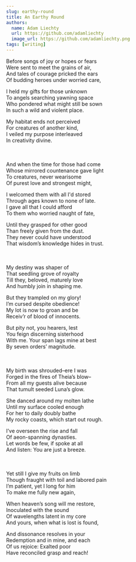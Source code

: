 ```yaml
---
slug: earthy-round
title: An Earthy Round
authors:
  name: Adam Liechty
  url: https://github.com/adamliechty
  image_url: https://github.com/adamliechty.png
tags: [writing]
---
```


Before songs of joy or hopes or fears<br/>
Were sent to meet the grains of air,<br/>
And tales of courage pricked the ears<br/>
Of budding heroes under worried care,<br/>

I held my gifts for those unknown<br/>
To angels searching yawning space<br/>
Who pondered what might still be sown<br/>
In such a wild and violent place.<br/>

My habitat ends not perceived<br/>
For creatures of another kind,<br/>
I veiled my purpose interleaved<br/>
In creativity divine.<br/>
<br/>
<br/>

And when the time for those had come<br/>
Whose mirrored countenance gave light<br/>
To creatures, never wearisome<br/>
Of purest love and strongest might,<br/>

I welcomed them with all I'd stored<br/>
Through ages known to none of late.<br/>
I gave all that I could afford<br/>
To them who worried naught of fate,<br/>

Until they grasped for other good<br/>
Than freely given from the dust.<br/>
They never could have understood<br/>
That wisdom’s knowledge hides in trust.<br/>
<br/>
<br/>

My destiny was shaper of<br/>
That seedling grove of royalty<br/>
Till they, beloved, maturely love<br/>
And humbly join in shaping me.<br/>

But they trampled on my glory!<br/>
I’m cursed despite obedience!<br/>
My lot is now to groan and be<br/>
Receiv’r of blood of innocents.<br/>

But pity not, you hearers, lest<br/>
You feign discerning sisterhood<br/>
With me. Your span lags mine at best<br/>
By seven orders’ magnitude.<br/>
<br/>
<br/>

My birth was shrouded–ere I was<br/>
Forged in the fires of Theia’s blow–<br/>
From all my guests alive because<br/>
That tumult seeded Luna’s glow.<br/>

She danced around my molten lathe<br/>
Until my surface cooled enough<br/>
For her to daily doubly bathe<br/>
My rocky coasts, which start out rough.<br/>

I’ve overseen the rise and fall<br/>
Of aeon-spanning dynasties.<br/>
Let words be few, if spoke at all<br/>
And listen: You are just a breeze.<br/>
<br/>
<br/>

Yet still I give my fruits on limb<br/>
Though fraught with toil and labored pain<br/>
I’m patient, yet I long for him<br/>
To make me fully new again,<br/>

When heaven’s song will me restore,<br/>
Inoculated with the sound<br/>
Of wavelengths latent in my core<br/>
And yours, when what is lost is found,<br/>

And dissonance resolves in your<br/>
Redemption and in mine, and each<br/>
Of us rejoice: Exalted poor<br/>
Have reconciled grasp and reach!<br/>
